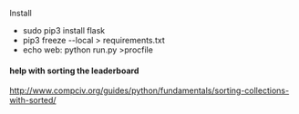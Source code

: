 Install
- sudo pip3 install flask
- pip3 freeze --local > requirements.txt
- echo web: python run.py >procfile


#### help with sorting the leaderboard
http://www.compciv.org/guides/python/fundamentals/sorting-collections-with-sorted/